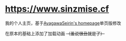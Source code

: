 # https://www.sinzmise.cf
我的个人主页，基于[AyagawaSeirin's homepage](https://github.com/AyagawaSeirin/homepage)单页版修改

在原本的基础上添加了加载动画 ~~（虽说很丑就是了）~~
